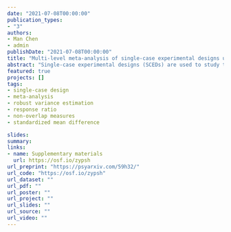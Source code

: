 ```yaml
---
date: "2021-07-08T00:00:00"
publication_types:
- "3"
authors:
- Man Chen
- admin
publishDate: "2021-07-08T00:00:00"
title: "Multi-level meta-analysis of single-case experimental designs using robust variance estimation"
abstract: "Single-case experimental designs (SCEDs) are used to study the effects of interventions on the behavior of individual cases, by making comparisons between repeated measurements of an outcome under different conditions. In research areas where SCEDs are prevalent, there is a need for methods to synthesize results across multiple studies. One approach to synthesis uses a multi-level meta-analysis (MLMA) model to describe the distribution of effect sizes across studies and across cases within studies. However, MLMA relies on having accurate sampling variances of effect size estimates for each case, which may not be possible due to auto-correlation in the raw data series. One possible solution is to combine MLMA with robust variance estimation (RVE), which provides valid assessments of uncertainty even if the sampling variances of effect size estimates are inaccurate. Another possible solution is to forgo MLMA and use simpler, ordinary least squares (OLS) methods with RVE. This study evaluates the performance of effect size estimators and methods of synthesizing SCEDs in the presence of auto-correlation, for several different effect size metrics, via a Monte Carlo simulation designed to emulate the features of real data series. Results demonstrate that the MLMA model with RVE performs properly in terms of bias, accuracy, and confidence interval coverage for estimating overall average log response ratios. The OLS estimator corrected with RVE performs the best in estimating overall average Tau effect sizes. None of the available methods perform adequately for meta-analysis of within-case standardized mean differences."
featured: true
projects: []
tags: 
- single-case design
- meta-analysis
- robust variance estimation
- response ratio
- non-overlap measures
- standardized mean difference

slides: 
summary: 
links:
- name: Supplementary materials
  url: https://osf.io/zypsh
url_preprint: "https://psyarxiv.com/59h32/"
url_code: "https://osf.io/zypsh"
url_dataset: ""
url_pdf: ""
url_poster: ""
url_project: ""
url_slides: ""
url_source: ""
url_video: ""
---
```

